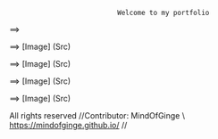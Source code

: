                                Welcome to my portfolio




⟹ <script src="//360.vizor.io/scripts/embed.js" data-vizorurl="https://360.vizor.io/embed/v/6qkdk" ></script>

⟹ [Image] (Src)

⟹ [Image] (Src)

⟹ [Image] (Src)

⟹ [Image] (Src)



























All rights reserved //Contributor: MindOfGinge \ https://mindofginge.github.io/ //
